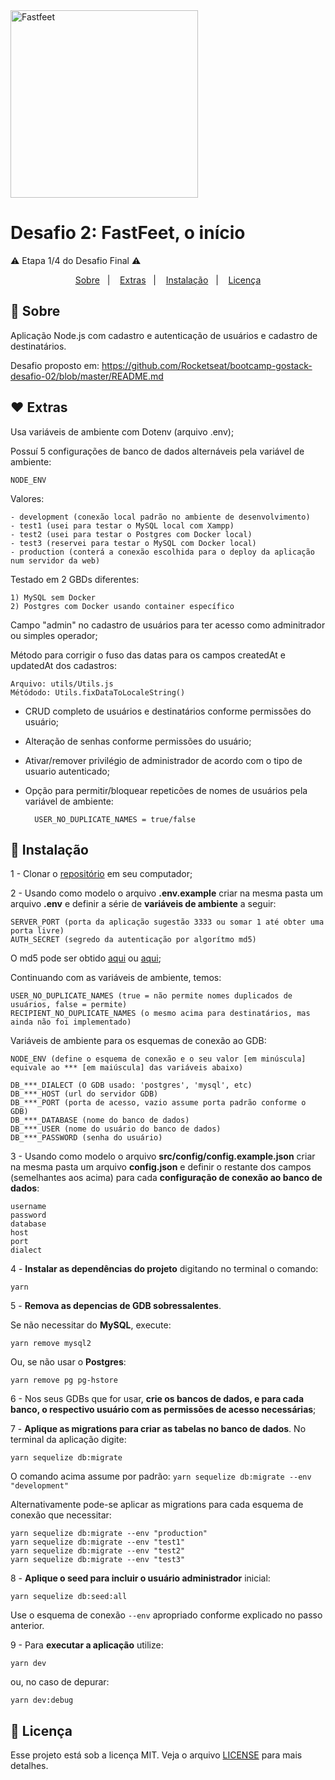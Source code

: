 <img alt="Fastfeet" title="Fastfeet" src="https://github.com/Rocketseat/bootcamp-gostack-desafio-02/raw/master/.github/logo.png" width="300px" style="max-width:100%;">

# Desafio 2: FastFeet, o início
⚠️ Etapa 1/4 do Desafio Final ⚠️


<p align="center">
  <a href="#-sobre">Sobre</a>&nbsp;&nbsp;&nbsp;|&nbsp;&nbsp;&nbsp;
  <a href="#-extras">Extras</a>&nbsp;&nbsp;&nbsp;|&nbsp;&nbsp;&nbsp;
  <a href="#-instalação">Instalação</a>&nbsp;&nbsp;&nbsp;|&nbsp;&nbsp;&nbsp;
  <a href="#memo-licença">Licença</a>
</p>


## 🚀 **Sobre**
Aplicação Node.js com cadastro e autenticação de usuários e cadastro de destinatários.

Desafio proposto em: https://github.com/Rocketseat/bootcamp-gostack-desafio-02/blob/master/README.md


## ♥ **Extras**
Usa variáveis de ambiente com Dotenv (arquivo .env);

Possuí 5 configurações de banco de dados alternáveis pela variável de ambiente:
    
    NODE_ENV
    
Valores:

    - development (conexão local padrão no ambiente de desenvolvimento)
    - test1 (usei para testar o MySQL local com Xampp) 
    - test2 (usei para testar o Postgres com Docker local)
    - test3 (reservei para testar o MySQL com Docker local)
    - production (conterá a conexão escolhida para o deploy da aplicação num servidor da web)

Testado em 2 GBDs diferentes:

    1) MySQL sem Docker
    2) Postgres com Docker usando container específico

Campo "admin" no cadastro de usuários para ter acesso como adminitrador ou simples operador;

Método para corrigir o fuso das datas para os campos createdAt e updatedAt dos cadastros:

    Arquivo: utils/Utils.js
    Métódodo: Utils.fixDataToLocaleString()
        
- CRUD completo de usuários e destinatários conforme permissões do usuário;
- Alteração de senhas conforme permissões do usuário;
- Ativar/remover privilégio de administrador de acordo com o tipo de usuario autenticado;

- Opção para permitir/bloquear repeticões de nomes de usuários pela variável de ambiente:

        USER_NO_DUPLICATE_NAMES = true/false
        

## 🚀 **Instalação** 
1 - Clonar o <a href="https://github.com/jairpro/bootcamp-gostack-desafio-02">repositório</a> em seu computador;

2 - Usando como modelo o arquivo **.env.example** criar na mesma pasta um arquivo **.env** e definir a série de **variáveis de ambiente** a seguir:

    SERVER_PORT (porta da aplicação sugestão 3333 ou somar 1 até obter uma porta livre)
    AUTH_SECRET (segredo da autenticação por algorítmo md5)
    
 O md5 pode ser obtido <a href="https://www.md5online.org/">aqui</a> ou <a href="https://www.md5hashgenerator.com/">aqui</a>;
 
 Continuando com as variáveis de ambiente, temos:
    
    USER_NO_DUPLICATE_NAMES (true = não permite nomes duplicados de usuários, false = permite) 
    RECIPIENT_NO_DUPLICATE_NAMES (o mesmo acima para destinatários, mas ainda não foi implementado)

 Variáveis de ambiente para os esquemas de conexão ao GDB:

    NODE_ENV (define o esquema de conexão e o seu valor [em minúscula] equivale ao *** [em maiúscula] das variáveis abaixo)

    DB_***_DIALECT (O GDB usado: 'postgres', 'mysql', etc)
    DB_***_HOST (url do servidor GDB)
    DB_***_PORT (porta de acesso, vazio assume porta padrão conforme o GDB)
    DB_***_DATABASE (nome do banco de dados)
    DB_***_USER (nome do usuário do banco de dados)
    DB_***_PASSWORD (senha do usuário)

3 - Usando como modelo o arquivo **src/config/config.example.json** criar na mesma pasta um arquivo **config.json** e definir o restante dos campos (semelhantes aos acima) para cada **configuração de conexão ao banco de dados**: 
    
    username
    password
    database
    host
    port
    dialect
    
4 - **Instalar as dependências do projeto** digitando no terminal o comando:

    yarn

5 - **Remova as depencias de GDB sobressalentes**.

  Se não necessitar do **MySQL**, execute:
  
    yarn remove mysql2

  Ou, se não usar o **Postgres**:

    yarn remove pg pg-hstore

6 - Nos seus GDBs que for usar, **crie os bancos de dados, e para cada banco, o respectivo usuário com as permissões de acesso necessárias**;

7 - **Aplique as migrations para criar as tabelas no banco de dados**. No terminal da aplicação digite:

    yarn sequelize db:migrate

  O comando acima assume por padrão: `yarn sequelize db:migrate --env "development"`
    
  Alternativamente pode-se aplicar as migrations para cada esquema de conexão que necessitar:
    
    yarn sequelize db:migrate --env "production"
    yarn sequelize db:migrate --env "test1"
    yarn sequelize db:migrate --env "test2"
    yarn sequelize db:migrate --env "test3"

8 - **Aplique o seed para incluir o usuário administrador** inicial:

    yarn sequelize db:seed:all
    
  Use o esquema de conexão `--env` apropriado conforme explicado no passo anterior.

9 - Para **executar a aplicação** utilize:

    yarn dev

ou, no caso de depurar:

    yarn dev:debug
    
## :memo: Licença

Esse projeto está sob a licença MIT. Veja o arquivo <a href="https://github.com/jairpro/bootcamp-gostack-desafio-02/blob/master/LICENSE">LICENSE</a> para mais detalhes.

